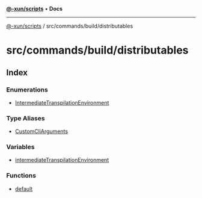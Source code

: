 [**@-xun/scripts**](../../../../README.md) • **Docs**

***

[@-xun/scripts](../../../../README.md) / src/commands/build/distributables

# src/commands/build/distributables

## Index

### Enumerations

- [IntermediateTranspilationEnvironment](enumerations/IntermediateTranspilationEnvironment.md)

### Type Aliases

- [CustomCliArguments](type-aliases/CustomCliArguments.md)

### Variables

- [intermediateTranspilationEnvironment](variables/intermediateTranspilationEnvironment.md)

### Functions

- [default](functions/default.md)
